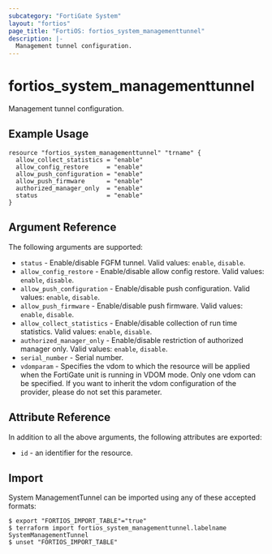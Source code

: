 ```yaml
---
subcategory: "FortiGate System"
layout: "fortios"
page_title: "FortiOS: fortios_system_managementtunnel"
description: |-
  Management tunnel configuration.
---
```


# fortios_system_managementtunnel
Management tunnel configuration.

## Example Usage

```hcl
resource "fortios_system_managementtunnel" "trname" {
  allow_collect_statistics = "enable"
  allow_config_restore     = "enable"
  allow_push_configuration = "enable"
  allow_push_firmware      = "enable"
  authorized_manager_only  = "enable"
  status                   = "enable"
}
```

## Argument Reference

The following arguments are supported:

* `status` - Enable/disable FGFM tunnel. Valid values: `enable`, `disable`.
* `allow_config_restore` - Enable/disable allow config restore. Valid values: `enable`, `disable`.
* `allow_push_configuration` - Enable/disable push configuration. Valid values: `enable`, `disable`.
* `allow_push_firmware` - Enable/disable push firmware. Valid values: `enable`, `disable`.
* `allow_collect_statistics` - Enable/disable collection of run time statistics. Valid values: `enable`, `disable`.
* `authorized_manager_only` - Enable/disable restriction of authorized manager only. Valid values: `enable`, `disable`.
* `serial_number` - Serial number.
* `vdomparam` - Specifies the vdom to which the resource will be applied when the FortiGate unit is running in VDOM mode. Only one vdom can be specified. If you want to inherit the vdom configuration of the provider, please do not set this parameter.


## Attribute Reference

In addition to all the above arguments, the following attributes are exported:
* `id` - an identifier for the resource.

## Import

System ManagementTunnel can be imported using any of these accepted formats:
```
$ export "FORTIOS_IMPORT_TABLE"="true"
$ terraform import fortios_system_managementtunnel.labelname SystemManagementTunnel
$ unset "FORTIOS_IMPORT_TABLE"
```
